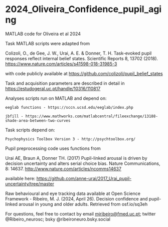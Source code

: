 # 2024_Oliveira_Confidence_pupil_aging

MATLAB code for Oliveira et al 2024

Task MATLAB scripts were adapted from 

Colizoli, O., de Gee, J. W., Urai, A. E. & Donner, T. H. Task-evoked pupil responses reflect internal belief states. Scientific Reports 8, 13702 (2018). https://www.nature.com/articles/s41598-018-31985-3

with code publicly available at https://github.com/colizoli/pupil_belief_states



Task and acquisition parameters are described in detail in https://estudogeral.uc.pt/handle/10316/110817


Analyses scripts run on MATLAB and depend on:

	eeglab functions - https://sccn.ucsd.edu/eeglab/index.php
	
	jbfill - https://www.mathworks.com/matlabcentral/fileexchange/13188-shade-area-between-two-curves



Task scripts depend on:

	Psychophysics Toolbox Version 3 - http://psychtoolbox.org/


Pupil preprocessing code uses functions from 

Urai AE, Braun A, Donner TH. (2017) Pupil-linked arousal is driven by decision uncertainty and alters serial choice bias. Nature Communications, 8: 14637. http://www.nature.com/articles/ncomms14637

available here: https://github.com/anne-urai/2017_Urai_pupil-uncertainty/tree/master


Raw behavioural and eye tracking data available at Open Science Framework - Ribeiro, M. J. (2024, April 26). Decision confidence and pupil-linked arousal in young and older adults. Retrieved from osf.io/sq3eh


For questions, feel free to contact by email mjribeiro@fmed.uc.pt; twitter @Ribeiro_neurosc; bsky @ribeironeuro.bsky.social